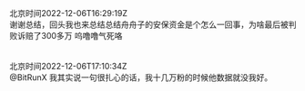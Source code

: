 北京时间2022-12-06T16:29:19Z<br>谢谢总结，回头我也来总结总结舟舟子的安保资金是个怎么一回事，为啥最后被判败诉赔了300多万
呜噜噜气死咯<br><br><br>北京时间2022-12-06T17:10:34Z<br>@BitRunX 我其实说一句很扎心的话，我十几万粉的时候他数据就没我好。<br><br><br>